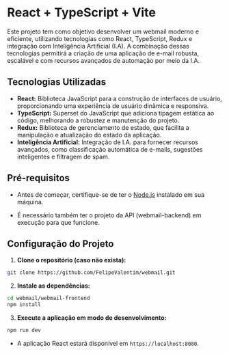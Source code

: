 # React + TypeScript + Vite

Este projeto tem como objetivo desenvolver um webmail moderno e eficiente, utilizando tecnologias como React, TypeScript, Redux e integração com Inteligência Artificial (I.A). A combinação dessas tecnologias permitirá a criação de uma aplicação de e-mail robusta, escalável e com recursos avançados de automação por meio da I.A.

## Tecnologias Utilizadas

- **React:** Biblioteca JavaScript para a construção de interfaces de usuário, proporcionando uma experiência de usuário dinâmica e responsiva.
- **TypeScript:** Superset do JavaScript que adiciona tipagem estática ao código, melhorando a robustez e manutenção do projeto.
- **Redux:** Biblioteca de gerenciamento de estado, que facilita a manipulação e atualização do estado da aplicação.
- **Inteligência Artificial:** Integração de I.A. para fornecer recursos avançados, como classificação automática de e-mails, sugestões inteligentes e filtragem de spam.

## Pré-requisitos

- Antes de começar, certifique-se de ter o [Node.js](https://nodejs.org/) instalado em sua máquina.

- É necessário também ter o projeto da API (webmail-backend) em execução para que funcione.

## Configuração do Projeto

1. **Clone o repositório (caso não exista):**

```bash
git clone https://github.com/FelipeValentim/webmail.git
```

2. **Instale as dependências:**

```bash
cd webmail/webmail-frontend
npm install
```

3. **Execute a aplicação em modo de desenvolvimento:**

```js
npm run dev
```

- A aplicação React estará disponível em `https://localhost:8080`.
